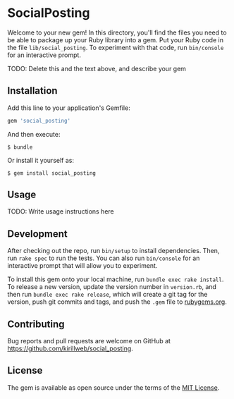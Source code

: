 # SocialPosting

Welcome to your new gem! In this directory, you'll find the files you need to be able to package up your Ruby library into a gem. Put your Ruby code in the file `lib/social_posting`. To experiment with that code, run `bin/console` for an interactive prompt.

TODO: Delete this and the text above, and describe your gem

## Installation

Add this line to your application's Gemfile:

```ruby
gem 'social_posting'
```

And then execute:

    $ bundle

Or install it yourself as:

    $ gem install social_posting

## Usage

TODO: Write usage instructions here

## Development

After checking out the repo, run `bin/setup` to install dependencies. Then, run `rake spec` to run the tests. You can also run `bin/console` for an interactive prompt that will allow you to experiment.

To install this gem onto your local machine, run `bundle exec rake install`. To release a new version, update the version number in `version.rb`, and then run `bundle exec rake release`, which will create a git tag for the version, push git commits and tags, and push the `.gem` file to [rubygems.org](https://rubygems.org).

## Contributing

Bug reports and pull requests are welcome on GitHub at https://github.com/kirillweb/social_posting.

## License

The gem is available as open source under the terms of the [MIT License](http://opensource.org/licenses/MIT).
